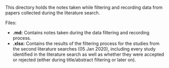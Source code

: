 This directory holds the notes taken while filtering and recording data from papers collected during the literature search.

Files:
* **.md:** Contains notes taken during the data filtering and recording process.
* **.xlsx:** Contains the results of the filtering process for the studies from the second literature searches (05 Jan 2020), including every study identified in the literature search as well as whether they were accepted or rejected (either during title/abstract filtering or later on).
